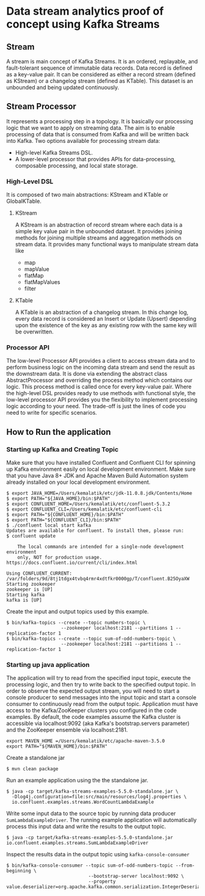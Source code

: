 # Data stream analytics proof of concept using Kafka Streams

## Stream

A stream is main concept of Kafka Streams. It is an ordered, replayable, and fault-tolerant sequence of immutable data records. Data record is defined as a key-value pair. It can be considered as either a record stream (defined as KStream) or a changelog stream (defined as KTable). This dataset is an unbounded and being updated continuously. 

## Stream Processor
It represents a processing step in a topology. It is basically our processing logic that we want to apply on streaming data. The aim is to enable processing of data that is consumed from Kafka and will be written back into Kafka. Two options available for processing stream data:

* High-level Kafka Streams DSL.
* A lower-level processor that provides APIs for data-processing, composable processing, and local state storage.

### High-Level DSL
It is composed of two main abstractions: KStream and KTable or GlobalKTable.

1. KStream

    A KStream is an abstraction of record stream where each data is a simple key value pair in the unbounded dataset. It provides joining methods for joining multiple streams and aggregation methods on stream data. It provides many functional ways to manipulate stream data like

    * map 
    * mapValue 
    * flatMap 
    * flatMapValues 
    * filter 


2. KTable

    A KTable is an abstraction of a changelog stream. In this change log, every data record is considered an Insert or Update (Upsert) depending upon the existence of the key as any existing row with the same key will be overwritten.

### Processor API
The low-level Processor API provides a client to access stream data and to perform business logic on the incoming data stream and send the result as the downstream data. It is done via extending the abstract class AbstractProcessor and overriding the process method which contains our logic. This process method is called once for every key-value pair. Where the high-level DSL provides ready to use methods with functional style, the low-level processor API provides you the flexibility to implement processing logic according to your need. The trade-off is just the lines of code you need to write for specific scenarios.

## How to Run the application

### Starting up Kafka and Creating Topic

Make sure that you have installed Confluent and Confluent CLI for spinning up Kafka environment easily on local development environment.
Make sure that you have Java 8+ JDK and Apache Maven Build Automation system already installed on your local development environment.
```
$ export JAVA_HOME=/Users/kemalatik/etc/jdk-11.0.8.jdk/Contents/Home
$ export PATH="${JAVA_HOME}/bin:$PATH"
$ export CONFLUENT_HOME=/Users/kemalatik/etc/confluent-5.3.2
$ export CONFLUENT_CLI=/Users/kemalatik/etc/confluent-cli
$ export PATH="${CONFLUENT_HOME}/bin:$PATH"
$ export PATH="${CONFLUENT_CLI}/bin:$PATH"
$ ./confluent local start kafka
Updates are available for confluent. To install them, please run:
$ confluent update

    The local commands are intended for a single-node development environment
    only, NOT for production usage. https://docs.confluent.io/current/cli/index.html

Using CONFLUENT_CURRENT: /var/folders/9d/8tj1tdgx4tvbq4rmr4xdtfkr0000gp/T/confluent.B25OyaXW
Starting zookeeper
zookeeper is [UP]
Starting kafka
kafka is [UP]
```
Create the input and output topics used by this example.
```
$ bin/kafka-topics --create --topic numbers-topic \
                    --zookeeper localhost:2181 --partitions 1 --replication-factor 1
$ bin/kafka-topics --create --topic sum-of-odd-numbers-topic \
                    --zookeeper localhost:2181 --partitions 1 --replication-factor 1
```

### Starting up java application

The application will try to read from the specified input topic, execute the processing logic, and then try to write back to the specified output topic. In order to observe the expected output stream, you will need to start a console producer to send messages into the input topic and start a console consumer to continuously read from the output topic. Application must have access to the Kafka/ZooKeeper clusters you configured in the code examples. By default, the code examples assume the Kafka cluster is accessible via localhost:9092 (aka Kafka's bootstrap.servers parameter) and the ZooKeeper ensemble via localhost:2181. 
```
export MAVEN_HOME =/Users/kemalatik/etc/apache-maven-3.5.0
export PATH="${MAVEN_HOME}/bin:$PATH"
```

Create a standalone jar

```
$ mvn clean package
```

Run an example application using the the standalone jar.
```
$ java -cp target/kafka-streams-examples-5.5.0-standalone.jar \
  -Dlog4j.configuration=file:src/main/resources/log4j.properties \
  io.confluent.examples.streams.WordCountLambdaExample
```

Write some input data to the source topic by running data producer `SumLambdaExampleDriver`. The running example application will automatically process this input data and write the results to the output topic.

```
$ java -cp target/kafka-streams-examples-5.5.0-standalone.jar io.confluent.examples.streams.SumLambdaExampleDriver
```

Inspect the results data in the output topic using `kafka-console-consumer`
```
$ bin/kafka-console-consumer --topic sum-of-odd-numbers-topic --from-beginning \
                              --bootstrap-server localhost:9092 \
                              --property value.deserializer=org.apache.kafka.common.serialization.IntegerDeserializer
```
